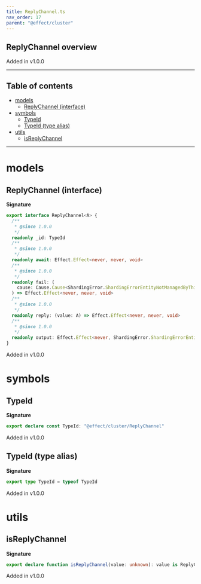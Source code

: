```yaml
---
title: ReplyChannel.ts
nav_order: 17
parent: "@effect/cluster"
---
```


## ReplyChannel overview

Added in v1.0.0

---

<h2 class="text-delta">Table of contents</h2>

- [models](#models)
  - [ReplyChannel (interface)](#replychannel-interface)
- [symbols](#symbols)
  - [TypeId](#typeid)
  - [TypeId (type alias)](#typeid-type-alias)
- [utils](#utils)
  - [isReplyChannel](#isreplychannel)

---

# models

## ReplyChannel (interface)

**Signature**

```ts
export interface ReplyChannel<A> {
  /**
   * @since 1.0.0
   */
  readonly _id: TypeId
  /**
   * @since 1.0.0
   */
  readonly await: Effect.Effect<never, never, void>
  /**
   * @since 1.0.0
   */
  readonly fail: (
    cause: Cause.Cause<ShardingError.ShardingErrorEntityNotManagedByThisPod>
  ) => Effect.Effect<never, never, void>
  /**
   * @since 1.0.0
   */
  readonly reply: (value: A) => Effect.Effect<never, never, void>
  /**
   * @since 1.0.0
   */
  readonly output: Effect.Effect<never, ShardingError.ShardingErrorEntityNotManagedByThisPod, Option.Option<A>>
}
```

Added in v1.0.0

# symbols

## TypeId

**Signature**

```ts
export declare const TypeId: "@effect/cluster/ReplyChannel"
```

Added in v1.0.0

## TypeId (type alias)

**Signature**

```ts
export type TypeId = typeof TypeId
```

Added in v1.0.0

# utils

## isReplyChannel

**Signature**

```ts
export declare function isReplyChannel(value: unknown): value is ReplyChannel<any>
```

Added in v1.0.0

